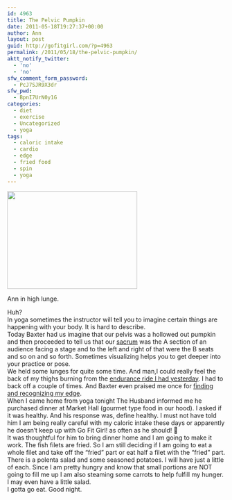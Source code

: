 ```yaml
---
id: 4963
title: The Pelvic Pumpkin
date: 2011-05-18T19:27:37+00:00
author: Ann
layout: post
guid: http://gofitgirl.com/?p=4963
permalink: /2011/05/18/the-pelvic-pumpkin/
aktt_notify_twitter:
  - 'no'
  - 'no'
sfw_comment_form_password:
  - PcJ7SJR9X3dr
sfw_pwd:
  - BpnI7UrN0y1G
categories:
  - diet
  - exercise
  - Uncategorized
  - yoga
tags:
  - caloric intake
  - cardio
  - edge
  - fried food
  - spin
  - yoga
---
```

<div id="attachment_4975" style="width: 310px" class="wp-caption alignleft">
  <a href="http://gofitgirl.com/blog/wp-content/uploads/2011/05/photo-1_4.jpg"><img class="size-medium wp-image-4975" title="photo 1_4" src="http://gofitgirl.com/blog/wp-content/uploads/2011/05/photo-1_4-300x225.jpg" alt="" width="300" height="225" /></a>
  
  <p class="wp-caption-text">
    Ann in high lunge.
  </p>
</div>

  
Huh?  
In yoga sometimes the instructor will tell you to imagine certain things are happening with your body. It is hard to describe.  
Today Baxter had us imagine that our pelvis was a hollowed out pumpkin and then proceeded to tell us that our [sacrum](http://en.wikipedia.org/wiki/Sacrum) was the A section of an audience facing a stage and to the left and right of that were the B seats and so on and so forth. Sometimes visualizing helps you to get deeper into your practice or pose.  
We held some lunges for quite some time. And man,I could really feel the back of my thighs burning from the [endurance ride I had yesterday](http://gofitgirl.com/?p=4951). I had to back off a couple of times. And Baxter even praised me once for [finding and recognizing my edge](http://www.fitnessgoop.com/2010/07/finding-your-edge-in-yoga/).  
When I came home from yoga tonight The Husband informed me he purchased dinner at Market Hall (gourmet type food in our hood). I asked if it was healthy. And his response was, define healthy. I must not have told him I am being really careful with my caloric intake these days or apparently he doesn&#8217;t keep up with Go Fit Girl! as often as he should! 🙂  
It was thoughtful for him to bring dinner home and I am going to make it work. The fish filets are fried. So I am still deciding if I am going to eat a whole filet and take off the &#8220;fried&#8221; part or eat half a filet with the &#8220;fried&#8221; part. There is a polenta salad and some seasoned potatoes. I will have just a little of each. Since I am pretty hungry and know that small portions are NOT going to fill me up I am also steaming some carrots to help fulfill my hunger. I may even have a little salad.  
I gotta go eat. Good night.